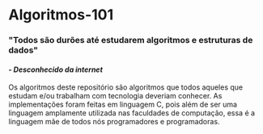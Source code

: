 # Algoritmos-101
### "Todos são durões até estudarem algoritmos e estruturas de dados"
#### *- Desconhecido da internet*

Os algoritmos deste repositório são algoritmos que todos aqueles que estudam e/ou trabalham com tecnologia deveriam conhecer. As implementações foram feitas em linguagem C, pois além de ser uma linguagem amplamente utilizada nas faculdades de computação, essa é a linguagem mãe de todos nós programadores e programadoras.
